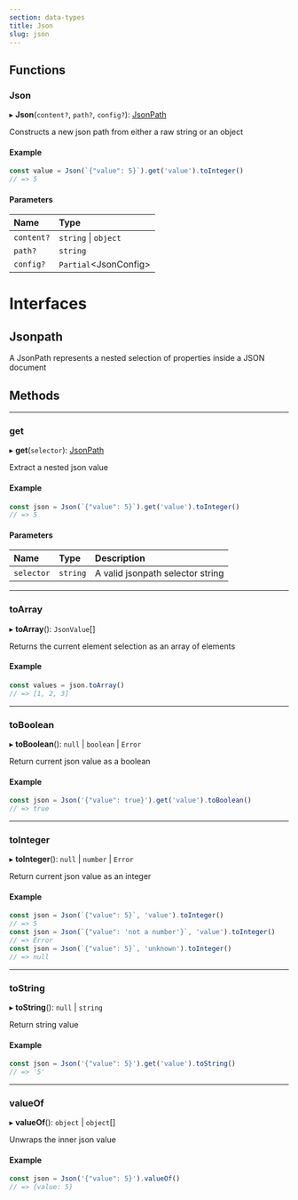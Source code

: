 ```yaml
---
section: data-types
title: Json
slug: json
---
```




## Functions

### Json

▸ **Json**(`content?`, `path?`, `config?`): [JsonPath](#jsonpath)

Constructs a new json path from either a raw string
or an object

#### Example

```typescript
const value = Json(`{"value": 5}`).get('value').toInteger()
// => 5
```

#### Parameters

| Name | Type |
| :------ | :------ |
| `content?` | `string` \| `object` |
| `path?` | `string` |
| `config?` | `Partial`<JsonConfig\> |

# Interfaces

## Jsonpath

A JsonPath represents a nested selection of
properties inside a JSON document

  ## Methods

___

### get

▸ **get**(`selector`): [JsonPath](#jsonpath)

Extract a nested json value

#### Example

```typescript
const json = Json(`{"value": 5}`).get('value').toInteger()
// => 5
```

#### Parameters

| Name | Type | Description |
| :------ | :------ | :------ |
| `selector` | `string` | A valid jsonpath selector string |

___

### toArray

▸ **toArray**(): `JsonValue`[]

Returns the current element selection as
an array of elements

#### Example

```typescript
const values = json.toArray()
// => [1, 2, 3]
```

___

### toBoolean

▸ **toBoolean**(): ``null`` \| `boolean` \| `Error`

Return current json value as a boolean

#### Example

```typescript
const json = Json('{"value": true}').get('value').toBoolean()
// => true
```

___

### toInteger

▸ **toInteger**(): ``null`` \| `number` \| `Error`

Return current json value as an integer

#### Example

```typescript
const json = Json(`{"value": 5}`, 'value').toInteger()
// => 5
const json = Json(`{"value": 'not a number'}`, 'value').toInteger()
// => Error
const json = Json(`{"value": 5}`, 'unknown').toInteger()
// => null
```

___

### toString

▸ **toString**(): ``null`` \| `string`

Return string value

#### Example

```typescript
const json = Json('{"value": 5}').get('value').toString()
// => '5'
```

___

### valueOf

▸ **valueOf**(): `object` \| `object`[]

Unwraps the inner json value

#### Example

```typescript
const json = Json('{"value": 5}').valueOf()
// => {value: 5}
```

